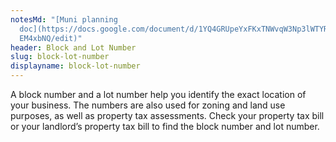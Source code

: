 ```yaml
---
notesMd: "[Muni planning
  doc](https://docs.google.com/document/d/1YQ4GRUpeYxFKxTNWvqW3Np3lWTYRnJoN_uPI\
  EM4xbNQ/edit)"
header: Block and Lot Number
slug: block-lot-number
displayname: block-lot-number
---
```

A block number and a lot number help you identify the exact location of your business. The numbers are also used for zoning and land use purposes, as well as property tax assessments. Check your property tax bill or your landlord’s property tax bill to find the block number and lot number.